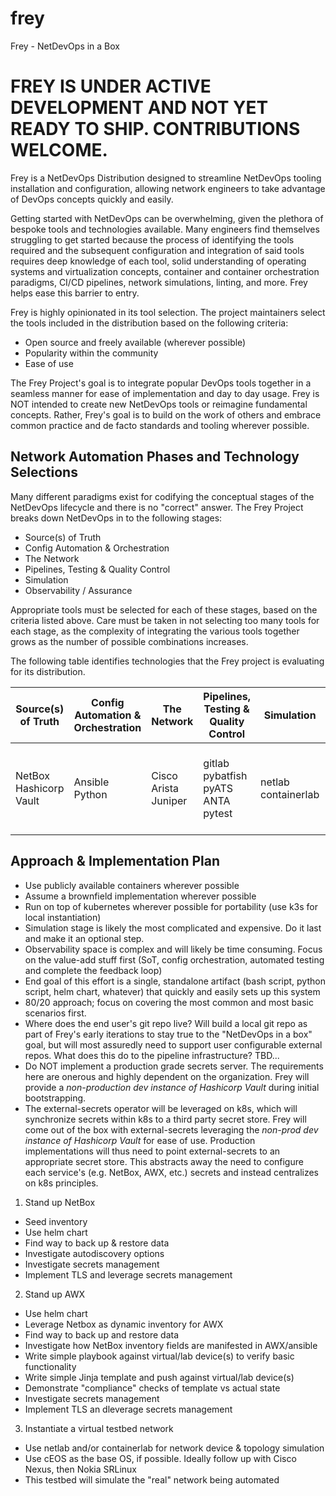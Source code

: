 # frey
Frey - NetDevOps in a Box

# FREY IS UNDER ACTIVE DEVELOPMENT AND NOT YET READY TO SHIP.  CONTRIBUTIONS WELCOME.

Frey is a NetDevOps Distribution designed to streamline NetDevOps tooling installation and configuration, allowing network engineers to take advantage of DevOps concepts quickly and easily.

Getting started with NetDevOps can be overwhelming, given the plethora of bespoke tools and technologies available.  Many engineers find themselves struggling to get started because the process of identifying the tools required and the subsequent configuration and integration of said tools requires deep knowledge of each tool, solid understanding of operating systems and virtualization concepts, container and container orchestration paradigms, CI/CD pipelines, network simulations, linting, and more.  Frey helps ease this barrier to entry.

Frey is highly opinionated in its tool selection.  The project maintainers select the tools included in the distribution based on the following criteria:
 - Open source and freely available (wherever possible)
 - Popularity within the community
 - Ease of use

The Frey Project's goal is to integrate popular DevOps tools together in a seamless manner for ease of implementation and day to day usage.  Frey is NOT intended to create new NetDevOps tools or reimagine fundamental concepts.  Rather, Frey's goal is to build on the work of others and embrace common practice and de facto standards and tooling wherever possible. 

## Network Automation Phases and Technology Selections

Many different paradigms exist for codifying the conceptual stages of the NetDevOps lifecycle and there is no "correct" answer.  The Frey Project breaks down NetDevOps in to the following stages:

 - Source(s) of Truth
 - Config Automation & Orchestration
 - The Network
 - Pipelines, Testing & Quality Control
 - Simulation
 - Observability / Assurance

Appropriate tools must be selected for each of these stages, based on the criteria listed above.  Care must be taken in not selecting too many tools for each stage, as the complexity of integrating the various tools together grows as the number of possible combinations increases.

The following table identifies technologies that the Frey project is evaluating for its distribution.

| Source(s) of Truth | Config Automation & Orchestration | The Network | Pipelines, Testing & Quality Control | Simulation | Observability / Assurance | 
| ------------------ | -------------------------- | ---------------- | ---------- | --------- | ------------------------------ | 
| NetBox<br/>Hashicorp Vault | Ansible<br/>Python | Cisco<br/>Arista<br/>Juniper | gitlab<br/>pybatfish<br/>pyATS<br/>ANTA<br/>pytest | netlab<br/>containerlab | icinga<br/>prometheus<br/>grafana<br/>snmp-exporter<br/><i>need log solution</i> | 

## Approach & Implementation Plan
 - Use publicly available containers wherever possible
 - Assume a brownfield implementation wherever possible
 - Run on top of kubernetes wherever possible for portability (use k3s for local instantiation)
 - Simulation stage is likely the most complicated and expensive.  Do it last and make it an optional step.
 - Observability space is complex and will likely be time consuming.  Focus on the value-add stuff first (SoT, config orchestration, automated testing and complete the feedback loop)
 - End goal of this effort is a single, standalone artifact (bash script, python script, helm chart, whatever) that quickly and easily sets up this system
 - 80/20 approach; focus on covering the most common and most basic scenarios first.
 - Where does the end user's git repo live? Will build a local git repo as part of Frey's early iterations to stay true to the "NetDevOps in a box" goal, but will most assuredly need to support user configurable external repos.  What does this do to the pipeline infrastructure?  TBD...
 - Do NOT implement a production grade secrets server.  The requirements here are onerous and highly dependent on the organization.  Frey will provide a _non-production dev instance of Hashicorp Vault_ during initial bootstrapping.
 - The external-secrets operator will be leveraged on k8s, which will synchronize secrets within k8s to a third party secret store.  Frey will come out of the box with external-secrets leveraging the _non-prod dev instance of Hashicorp Vault_ for ease of use.  Production implementations will thus need to point external-secrets to an appropriate secret store.  This abstracts away the need to configure each service's (e.g. NetBox, AWX, etc.) secrets and instead centralizes on k8s principles.

1. Stand up NetBox
 - Seed inventory
 - Use helm chart
 - Find way to back up & restore data
 - Investigate autodiscovery options
 - Investigate secrets management
 - Implement TLS and leverage secrets management
2. Stand up AWX
 - Use helm chart
 - Leverage Netbox as dynamic inventory for AWX
 - Find way to back up and restore data
 - Investigate how NetBox inventory fields are manifested in AWX/ansible
 - Write simple playbook against virtual/lab device(s) to verify basic functionality
 - Write simple Jinja template and push against virtual/lab device(s)
 - Demonstrate "compliance" checks of template vs actual state
 - Investigate secrets management
 - Implement TLS an dleverage secrets management
3. Instantiate a virtual testbed network
 - Use netlab and/or containerlab for network device & topology simulation
 - Use cEOS as the base OS, if possible.  Ideally follow up with Cisco Nexus, then Nokia SRLinux
 - This testbed will simulate the "real" network being automated
   
